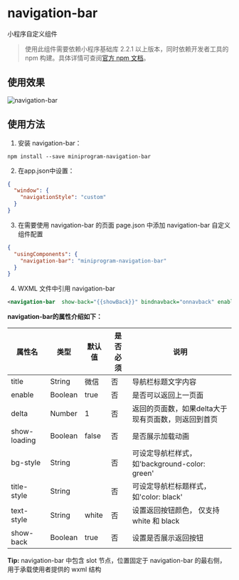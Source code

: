 # navigation-bar

小程序自定义组件

> 使用此组件需要依赖小程序基础库 2.2.1 以上版本，同时依赖开发者工具的 npm 构建。具体详情可查阅[官方 npm 文档](https://developers.weixin.qq.com/miniprogram/dev/devtools/npm.html)。

## 使用效果
![navigation-bar](./docs/navigation-bar.gif)

## 使用方法

1. 安装 navigation-bar：

```
npm install --save miniprogram-navigation-bar
```
2. 在app.json中设置：
```json
{
  "window": {
    "navigationStyle": "custom"
  }
}
```

3. 在需要使用 navigation-bar 的页面 page.json 中添加 navigation-bar 自定义组件配置

```json
{
  "usingComponents": {
    "navigation-bar": "miniprogram-navigation-bar"
  }
}
```
4. WXML 文件中引用 navigation-bar

``` xml
<navigation-bar  show-back="{{showBack}}" bindnavback="onnavback" enable="{{enable}}" show-loading="{{loading}}" title="{{title}}" ></navigation-bar> 
```
**navigation-bar的属性介绍如下：**

| 属性名                  | 类型        | 默认值     | 是否必须        | 说明                                              |
|------------------------|-------------|------------|----------------|---------------------------------------------------|
| title                  | String     | 微信 | 否             | 导航栏标题文字内容                                  |
| enable                 | Boolean     | true       | 否             | 是否可以返回上一页面                                |
| delta                  | Number      | 1          | 否             | 返回的页面数，如果delta大于现有页面数，则返回到首页    |
| show-loading           |Boolean      | false      | 否             | 是否展示加载动画                                    |
| bg-style               | String      |            | 否             | 可设定导航栏样式，如'background-color: green'       |
| title-style            | String      |            | 否             | 可设定导航栏标题样式，如'color: black'               |
| text-style            | String      |white            | 否             |设置返回按钮颜色， 仅支持 white 和 black               |
| show-back            | Boolean      |true            | 否             |设置是否展示返回按钮            |


**Tip:** navigation-bar 中包含 slot 节点，位置固定于 navigation-bar 的最右侧，用于承载使用者提供的 wxml 结构
